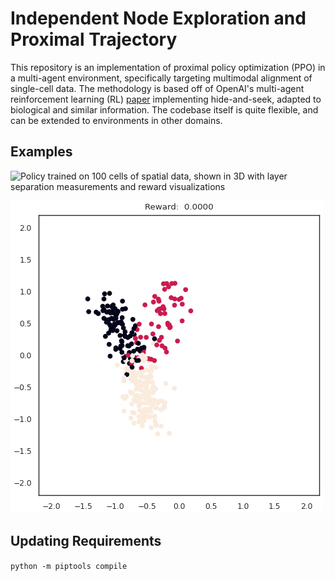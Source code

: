 # Independent Node Exploration and Proximal Trajectory

This repository is an implementation of proximal policy optimization (PPO) in a multi-agent environment, specifically targeting multimodal alignment of single-cell data.  The methodology is based off of OpenAI's multi-agent reinforcement learning (RL) [paper](https://arxiv.org/abs/1909.07528) implementing hide-and-seek, adapted to biological and similar information.  The codebase itself is quite flexible, and can be extended to environments in other domains.

## Examples

![Policy trained on 100 cells of spatial data, shown in 3D with layer separation measurements and reward visualizations](./plots/MouseVisual_imputation.gif)

![Policy trained on 50 cells of MMD-MA simulation data, generalized to the whole dataset (300 cells) with single cell perturbed and traced from steady-state position](./plots/MMD-MA_trajectory.gif)

## Updating Requirements
```python -m piptools compile```
